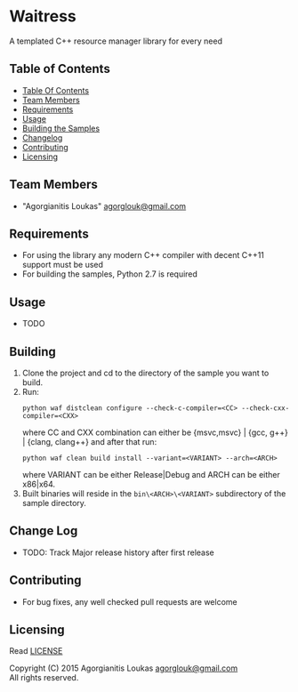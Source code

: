 # Waitress

A templated C++ resource manager library for every need

## <a name="toc"/> Table of Contents
 * [Table Of Contents](#toc)
 * [Team Members](#team)
 * [Requirements](#requirements)
 * [Usage](#usage)
 * [Building the Samples](#building)
 * [Changelog](#changelog)
 * [Contributing](#contributing)
 * [Licensing](#licensing)

## <a name="team"/> Team Members
 * "Agorgianitis Loukas" <agorglouk@gmail.com>

## <a name="requirements"/> Requirements
 * For using the library any modern C++ compiler with decent C++11 support must be used
 * For building the samples, Python 2.7 is required

## <a name="usage"/> Usage
 * TODO

## <a name="building"/> Building
 1. Clone the project and cd to the directory of the sample you want to build.
 2. Run:  
    ```
    python waf distclean configure --check-c-compiler=<CC> --check-cxx-compiler=<CXX>
    ```  
    where CC and CXX combination can either be {msvc,msvc} | {gcc, g++} | {clang, clang++} and after that run:  
    ```
    python waf clean build install --variant=<VARIANT> --arch=<ARCH>
    ```  
    where VARIANT can be either Release|Debug and ARCH can be either x86|x64.
 3. Built binaries will reside in the ```bin\<ARCH>\<VARIANT>``` subdirectory of the sample directory.

## <a name="changelog"/> Change Log
 * TODO: Track Major release history after first release

## <a name="contributing"/> Contributing
 * For bug fixes, any well checked pull requests are welcome

## <a name="licensing"/> Licensing
Read [LICENSE](LICENSE.md)  

Copyright (C) 2015 Agorgianitis Loukas <agorglouk@gmail.com>  
All rights reserved.
